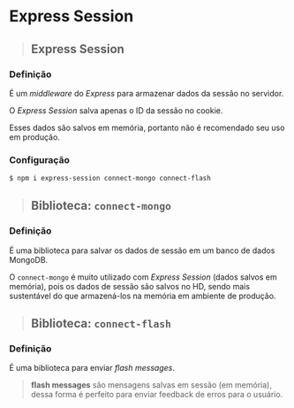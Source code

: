 # Express Session

> ## **Express Session**

### **Definição**

É um _middleware_ do _Express_ para armazenar dados da sessão no servidor.

O _Express Session_ salva apenas o ID da sessão no cookie.

Esses dados são salvos em memória, portanto não é recomendado seu uso em produção.

### **Configuração**

```sh
$ npm i express-session connect-mongo connect-flash
```

> ## **Biblioteca: `connect-mongo`**

### **Definição**

É uma biblioteca para salvar os dados de sessão em um banco de dados MongoDB.

O `connect-mongo` é muito utilizado com _Express Session_ (dados salvos em memória), pois os dados de sessão são salvos no HD, sendo mais sustentável do que armazená-los na memória em ambiente de produção.

> ## **Biblioteca: `connect-flash`**

### **Definição**

É uma biblioteca para enviar _flash messages_.

> **flash messages** são mensagens salvas em sessão (em memória), dessa forma é perfeito para enviar feedback de erros para o usuário.
